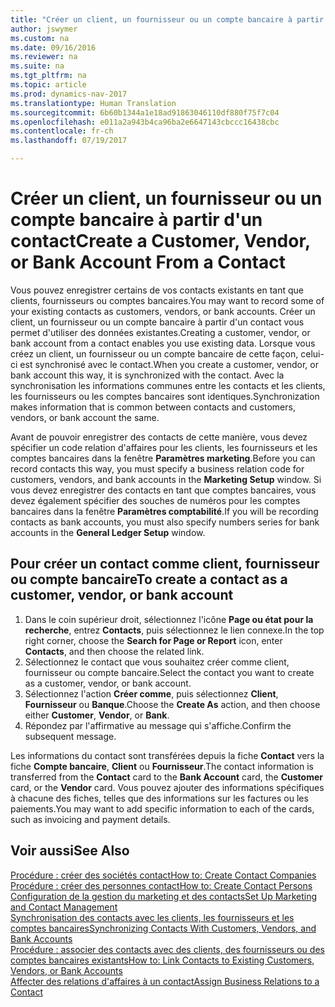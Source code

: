 ```yaml
---
title: "Créer un client, un fournisseur ou un compte bancaire à partir d'un contact"
author: jswymer
ms.custom: na
ms.date: 09/16/2016
ms.reviewer: na
ms.suite: na
ms.tgt_pltfrm: na
ms.topic: article
ms.prod: dynamics-nav-2017
ms.translationtype: Human Translation
ms.sourcegitcommit: 6b60b1344a1e18ad91863046110df880f75f7c04
ms.openlocfilehash: e011a2a943b4ca96ba2e6647143cbccc16438cbc
ms.contentlocale: fr-ch
ms.lasthandoff: 07/19/2017

---
```

# <a name="create-a-customer-vendor-or-bank-account-from-a-contact"></a><span data-ttu-id="7a300-102">Créer un client, un fournisseur ou un compte bancaire à partir d'un contact</span><span class="sxs-lookup"><span data-stu-id="7a300-102">Create a Customer, Vendor, or Bank Account From a Contact</span></span>
<span data-ttu-id="7a300-103">Vous pouvez enregistrer certains de vos contacts existants en tant que clients, fournisseurs ou comptes bancaires.</span><span class="sxs-lookup"><span data-stu-id="7a300-103">You may want to record some of your existing contacts as customers, vendors, or bank accounts.</span></span> <span data-ttu-id="7a300-104">Créer un client, un fournisseur ou un compte bancaire à partir d'un contact vous permet d'utiliser des données existantes.</span><span class="sxs-lookup"><span data-stu-id="7a300-104">Creating a customer, vendor, or bank account from a contact enables you use existing data.</span></span> <span data-ttu-id="7a300-105">Lorsque vous créez un client, un fournisseur ou un compte bancaire de cette façon, celui-ci est synchronisé avec le contact.</span><span class="sxs-lookup"><span data-stu-id="7a300-105">When you create a customer, vendor, or bank account this way, it is synchronized with the contact.</span></span> <span data-ttu-id="7a300-106">Avec la synchronisation les informations communes entre les contacts et les clients, les fournisseurs ou les comptes bancaires sont identiques.</span><span class="sxs-lookup"><span data-stu-id="7a300-106">Synchronization makes information that is common between contacts and customers, vendors, or bank account the same.</span></span>

<span data-ttu-id="7a300-107">Avant de pouvoir enregistrer des contacts de cette manière, vous devez spécifier un code relation d'affaires pour les clients, les fournisseurs et les comptes bancaires dans la fenêtre **Paramètres marketing**.</span><span class="sxs-lookup"><span data-stu-id="7a300-107">Before you can record contacts this way, you must specify a business relation code for customers, vendors, and bank accounts in the **Marketing Setup** window.</span></span> <span data-ttu-id="7a300-108">Si vous devez enregistrer des contacts en tant que comptes bancaires, vous devez également spécifier des souches de numéros pour les comptes bancaires dans la fenêtre **Paramètres comptabilité**.</span><span class="sxs-lookup"><span data-stu-id="7a300-108">If you will be recording contacts as bank accounts, you must also specify numbers series for bank accounts in the **General Ledger Setup** window.</span></span>

## <a name="to-create-a-contact-as-a-customer-vendor-or-bank-account"></a><span data-ttu-id="7a300-109">Pour créer un contact comme client, fournisseur ou compte bancaire</span><span class="sxs-lookup"><span data-stu-id="7a300-109">To create a contact as a customer, vendor, or bank account</span></span>
1. <span data-ttu-id="7a300-110">Dans le coin supérieur droit, sélectionnez l'icône **Page ou état pour la recherche**, entrez **Contacts**, puis sélectionnez le lien connexe.</span><span class="sxs-lookup"><span data-stu-id="7a300-110">In the top right corner, choose the **Search for Page or Report** icon, enter **Contacts**, and then choose the related link.</span></span>
2. <span data-ttu-id="7a300-111">Sélectionnez le contact que vous souhaitez créer comme client, fournisseur ou compte bancaire.</span><span class="sxs-lookup"><span data-stu-id="7a300-111">Select the contact you want to create as a customer, vendor, or bank account.</span></span>
3. <span data-ttu-id="7a300-112">Sélectionnez l'action **Créer comme**, puis sélectionnez **Client**, **Fournisseur** ou **Banque**.</span><span class="sxs-lookup"><span data-stu-id="7a300-112">Choose the **Create As** action, and then choose either **Customer**, **Vendor**, or **Bank**.</span></span>
4. <span data-ttu-id="7a300-113">Répondez par l'affirmative au message qui s'affiche.</span><span class="sxs-lookup"><span data-stu-id="7a300-113">Confirm the subsequent message.</span></span>

<span data-ttu-id="7a300-114">Les informations du contact sont transférées depuis la fiche **Contact** vers la fiche **Compte bancaire**, **Client** ou **Fournisseur**.</span><span class="sxs-lookup"><span data-stu-id="7a300-114">The contact information is transferred from the **Contact** card to the **Bank Account** card, the **Customer** card, or the **Vendor** card.</span></span> <span data-ttu-id="7a300-115">Vous pouvez ajouter des informations spécifiques à chacune des fiches, telles que des informations sur les factures ou les paiements.</span><span class="sxs-lookup"><span data-stu-id="7a300-115">You may want to add specific information to each of the cards, such as invoicing and payment details.</span></span>

## <a name="see-also"></a><span data-ttu-id="7a300-116">Voir aussi</span><span class="sxs-lookup"><span data-stu-id="7a300-116">See Also</span></span>
[<span data-ttu-id="7a300-117">Procédure : créer des sociétés contact</span><span class="sxs-lookup"><span data-stu-id="7a300-117">How to: Create Contact Companies</span></span>](marketing-create-contact-companies.md)  
[<span data-ttu-id="7a300-118">Procédure : créer des personnes contact</span><span class="sxs-lookup"><span data-stu-id="7a300-118">How to: Create Contact Persons</span></span>](marketing-create-contact-persons.md)  
[<span data-ttu-id="7a300-119">Configuration de la gestion du marketing et des contacts</span><span class="sxs-lookup"><span data-stu-id="7a300-119">Set Up Marketing and Contact Management</span></span>](marketing-setup-marketing.md)  
[<span data-ttu-id="7a300-120">Synchronisation des contacts avec les clients, les fournisseurs et les comptes bancaires</span><span class="sxs-lookup"><span data-stu-id="7a300-120">Synchronizing Contacts With Customers, Vendors, and Bank Accounts</span></span>](marketing-synchronize-contacts-customers-vendors-bank-accounts.md)  
[<span data-ttu-id="7a300-121">Procédure : associer des contacts avec des clients, des fournisseurs ou des comptes bancaires existants</span><span class="sxs-lookup"><span data-stu-id="7a300-121">How to: Link Contacts to Existing Customers, Vendors, or Bank Accounts</span></span>](marketing-how-link-contact.md)  
[<span data-ttu-id="7a300-122">Affecter des relations d'affaires à un contact</span><span class="sxs-lookup"><span data-stu-id="7a300-122">Assign Business Relations to a Contact</span></span>](marketing-business-relations.md#assign-business-relations-to-a-contact)

